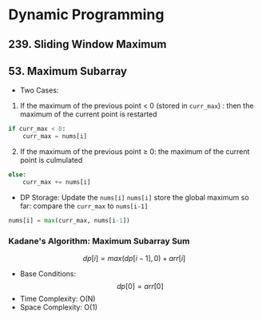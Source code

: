 # Dynamic Programming

## 239. Sliding Window Maximum

## 53. Maximum Subarray
- Two Cases:
1. If the maximum of the previous point < 0 (stored in `curr_max`) : then the maximum of the current point is restarted
```python
if curr_max < 0:
	curr_max = nums[i]
```
2. If the maximum of the previous point $\geq$ 0: the maximum of the current point is culmulated
```python
else:
	curr_max += nums[i]
```
- DP Storage: Update the `nums[i]`
`nums[i]` store the global maximum so far: compare the `curr_max` to `nums[i-1]`
```python
nums[i] = max(curr_max, nums[i-1])
```

### Kadane's Algorithm: Maximum Subarray Sum
$$dp[i] = max(dp[i-1], 0) + arr[i]$$
- Base Conditions:
$$ dp[0] = arr[0]$$
- Time Complexity: O(N)
- Space Complexity: O(1)


<!--stackedit_data:
eyJoaXN0b3J5IjpbMjUyMjExOTA1LC05NDcxNDc3MDZdfQ==
-->